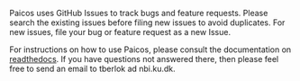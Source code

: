 Paicos uses GitHub Issues to track bugs and feature requests. Please search the existing issues before filing new issues to avoid duplicates. For new issues, file your bug or feature request as a new Issue.

For instructions on how to use Paicos, please consult the documentation on [readthedocs](https://paicos.readthedocs.io). If you have questions not answered there, then please
feel free to send an email to tberlok ad nbi.ku.dk.
